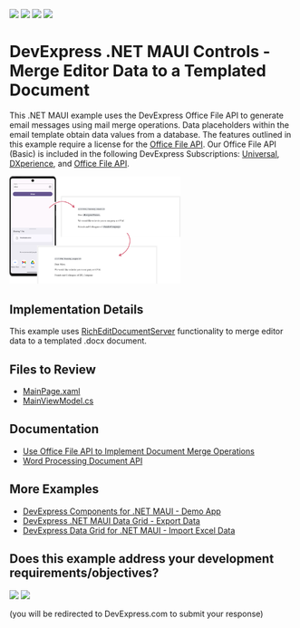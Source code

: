 <!-- default badges list -->
![](https://img.shields.io/endpoint?url=https://codecentral.devexpress.com/api/v1/VersionRange/621277459/24.1.3%2B)
[![](https://img.shields.io/badge/Open_in_DevExpress_Support_Center-FF7200?style=flat-square&logo=DevExpress&logoColor=white)](https://supportcenter.devexpress.com/ticket/details/T1157166)
[![](https://img.shields.io/badge/📖_How_to_use_DevExpress_Examples-e9f6fc?style=flat-square)](https://docs.devexpress.com/GeneralInformation/403183)
[![](https://img.shields.io/badge/💬_Leave_Feedback-feecdd?style=flat-square)](#does-this-example-address-your-development-requirementsobjectives)
<!-- default badges end -->
# DevExpress .NET MAUI Controls - Merge Editor Data to a Templated Document

This .NET MAUI example uses the DevExpress Office File API to generate email messages using mail merge operations. Data placeholders within the email template obtain data values from a database. The features outlined in this example require a license for the [Office File API](https://www.devexpress.com/products/net/office-file-api/). Our Office File API (Basic) is included in the following DevExpress Subscriptions: [Universal](https://www.devexpress.com/subscriptions/universal.xml), [DXperience](https://www.devexpress.com/subscriptions/dxperience.xml), and [Office File API](https://www.devexpress.com/products/net/office-file-api/).  

<img src="media/merge-preview.png" width="60%" alt="DevExpress .NET MAUI & Office File API - Merge editor data to a templated .docx document"/>

## Implementation Details

This example uses [RichEditDocumentServer](https://docs.devexpress.com/OfficeFileAPI/DevExpress.XtraRichEdit.RichEditDocumentServer?p=netframework) functionality to merge editor data to a templated .docx document.

## Files to Review

<!-- default file list -->
* [MainPage.xaml](./MainPage.xaml)
* [MainViewModel.cs](./MainPage.xaml.cs)
<!-- default file list end -->

## Documentation

* [Use Office File API to Implement Document Merge Operations](https://docs.devexpress.com/MAUI/405084/office-file-api-support/document-merge)
* [Word Processing Document API](https://docs.devexpress.com/OfficeFileAPI/17488/word-processing-document-api)

## More Examples

* [DevExpress Components for .NET MAUI - Demo App](https://github.com/DevExpress-Examples/maui-demo-app)
* [DevExpress .NET MAUI Data Grid - Export Data](https://github.com/DevExpress-Examples/maui-data-grid/tree/HEAD/CS/ExportGridData)
* [DevExpress Data Grid for .NET MAUI - Import Excel Data](https://github.com/DevExpress-Examples/maui-data-grid/tree/HEAD/CS/ImportExcelData)

<!-- feedback -->
## Does this example address your development requirements/objectives?

[<img src="https://www.devexpress.com/support/examples/i/yes-button.svg"/>](https://www.devexpress.com/support/examples/survey.xml?utm_source=github&utm_campaign=maui-mail-merge&~~~was_helpful=yes) [<img src="https://www.devexpress.com/support/examples/i/no-button.svg"/>](https://www.devexpress.com/support/examples/survey.xml?utm_source=github&utm_campaign=maui-mail-merge&~~~was_helpful=no)

(you will be redirected to DevExpress.com to submit your response)
<!-- feedback end -->
